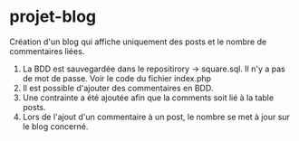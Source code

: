 # projet-blog
 Création d'un blog qui affiche uniquement des posts et le nombre de commentaires liées.
 
 1. La BDD est sauvegardée dans le repositirory -> square.sql. Il n'y a pas de mot de passe. Voir le code du fichier index.php
 2. Il est possible d'ajouter des commentaires en BDD.
 3. Une contrainte a été ajoutée afin que la comments soit lié à la table posts.
 4. Lors de l'ajout d'un commentaire à un post, le nombre se met à jour sur le blog concerné.
